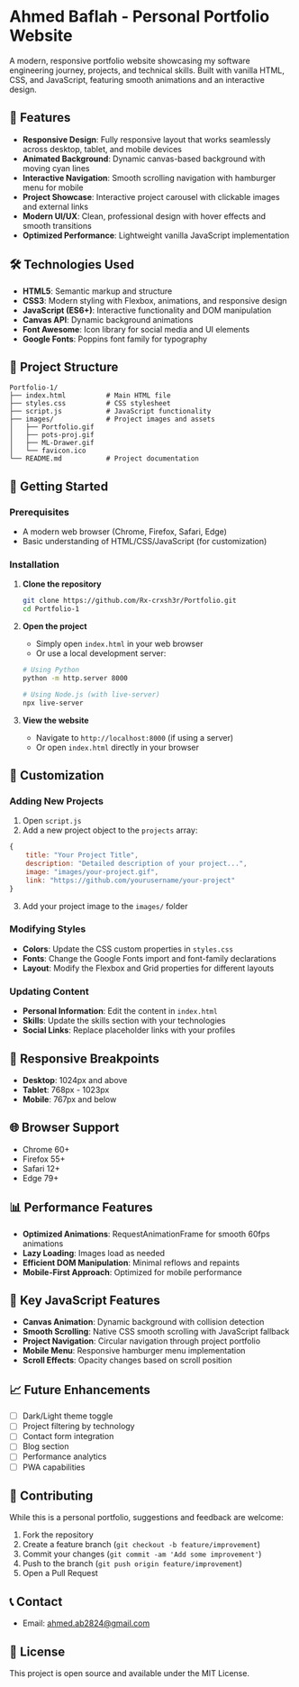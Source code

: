 # Ahmed Baflah - Personal Portfolio Website

A modern, responsive portfolio website showcasing my software engineering journey, projects, and technical skills. Built with vanilla HTML, CSS, and JavaScript, featuring smooth animations and an interactive design.

## 🌟 Features

- **Responsive Design**: Fully responsive layout that works seamlessly across desktop, tablet, and mobile devices
- **Animated Background**: Dynamic canvas-based background with moving cyan lines
- **Interactive Navigation**: Smooth scrolling navigation with hamburger menu for mobile
- **Project Showcase**: Interactive project carousel with clickable images and external links
- **Modern UI/UX**: Clean, professional design with hover effects and smooth transitions
- **Optimized Performance**: Lightweight vanilla JavaScript implementation

## 🛠️ Technologies Used

- **HTML5**: Semantic markup and structure
- **CSS3**: Modern styling with Flexbox, animations, and responsive design
- **JavaScript (ES6+)**: Interactive functionality and DOM manipulation
- **Canvas API**: Dynamic background animations
- **Font Awesome**: Icon library for social media and UI elements
- **Google Fonts**: Poppins font family for typography

## 📁 Project Structure

```
Portfolio-1/
├── index.html          # Main HTML file
├── styles.css          # CSS stylesheet
├── script.js           # JavaScript functionality
├── images/             # Project images and assets
│   ├── Portfolio.gif
│   ├── pots-proj.gif
│   ├── ML-Drawer.gif
│   └── favicon.ico
└── README.md           # Project documentation
```

## 🚀 Getting Started

### Prerequisites
- A modern web browser (Chrome, Firefox, Safari, Edge)
- Basic understanding of HTML/CSS/JavaScript (for customization)

### Installation

1. **Clone the repository**
   ```bash
   git clone https://github.com/Rx-crxsh3r/Portfolio.git
   cd Portfolio-1
   ```

2. **Open the project**
   - Simply open `index.html` in your web browser
   - Or use a local development server:
   ```bash
   # Using Python
   python -m http.server 8000
   
   # Using Node.js (with live-server)
   npx live-server
   ```

3. **View the website**
   - Navigate to `http://localhost:8000` (if using a server)
   - Or open `index.html` directly in your browser

## 🎨 Customization

### Adding New Projects

1. Open `script.js`
2. Add a new project object to the `projects` array:

```javascript
{
    title: "Your Project Title",
    description: "Detailed description of your project...",
    image: "images/your-project.gif",
    link: "https://github.com/yourusername/your-project"
}
```

3. Add your project image to the `images/` folder

### Modifying Styles

- **Colors**: Update the CSS custom properties in `styles.css`
- **Fonts**: Change the Google Fonts import and font-family declarations
- **Layout**: Modify the Flexbox and Grid properties for different layouts

### Updating Content

- **Personal Information**: Edit the content in `index.html`
- **Skills**: Update the skills section with your technologies
- **Social Links**: Replace placeholder links with your profiles

## 📱 Responsive Breakpoints

- **Desktop**: 1024px and above
- **Tablet**: 768px - 1023px  
- **Mobile**: 767px and below

## 🌐 Browser Support

- Chrome 60+
- Firefox 55+
- Safari 12+
- Edge 79+

## 📊 Performance Features

- **Optimized Animations**: RequestAnimationFrame for smooth 60fps animations
- **Lazy Loading**: Images load as needed
- **Efficient DOM Manipulation**: Minimal reflows and repaints
- **Mobile-First Approach**: Optimized for mobile performance

## 🔧 Key JavaScript Features

- **Canvas Animation**: Dynamic background with collision detection
- **Smooth Scrolling**: Native CSS smooth scrolling with JavaScript fallback
- **Project Navigation**: Circular navigation through project portfolio
- **Mobile Menu**: Responsive hamburger menu implementation
- **Scroll Effects**: Opacity changes based on scroll position

## 📈 Future Enhancements

- [ ] Dark/Light theme toggle
- [ ] Project filtering by technology
- [ ] Contact form integration
- [ ] Blog section
- [ ] Performance analytics
- [ ] PWA capabilities

## 🤝 Contributing

While this is a personal portfolio, suggestions and feedback are welcome:

1. Fork the repository
2. Create a feature branch (`git checkout -b feature/improvement`)
3. Commit your changes (`git commit -am 'Add some improvement'`)
4. Push to the branch (`git push origin feature/improvement`)
5. Open a Pull Request

## 📞 Contact

- Email: ahmed.ab2824@gmail.com

## 📄 License

This project is open source and available under the MIT License.
